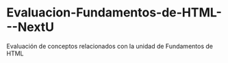 # Evaluacion-Fundamentos-de-HTML---NextU
Evaluación de conceptos relacionados con la unidad de Fundamentos de HTML
